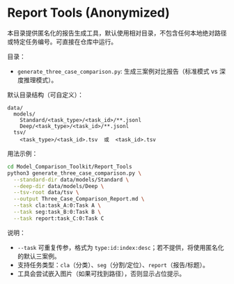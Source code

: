 # Report Tools (Anonymized)

本目录提供匿名化的报告生成工具，默认使用相对目录，不包含任何本地绝对路径或特定任务编号。可直接在仓库中运行。

目录：

- `generate_three_case_comparison.py`: 生成三案例对比报告（标准模式 vs 深度推理模式）。

默认目录结构（可自定义）：

```
data/
  models/
    Standard/<task_type>/<task_id>/**.jsonl
    Deep/<task_type>/<task_id>/**.jsonl
  tsv/
    <task_type>/<task_id>.tsv  或  <task_id>.tsv
```

用法示例：

```bash
cd Model_Comparison_Toolkit/Report_Tools
python3 generate_three_case_comparison.py \
  --standard-dir data/models/Standard \
  --deep-dir data/models/Deep \
  --tsv-root data/tsv \
  --output Three_Case_Comparison_Report.md \
  --task cla:task_A:0:Task A \
  --task seg:task_B:0:Task B \
  --task report:task_C:0:Task C
```

说明：
- `--task` 可重复传参，格式为 `type:id:index:desc`；若不提供，将使用匿名化的默认三案例。
- 支持任务类型：`cla`（分类）、`seg`（分割/定位）、`report`（报告/标题）。
- 工具会尝试嵌入图片（如果可找到路径），否则显示占位提示。

